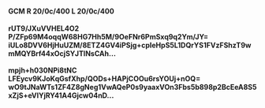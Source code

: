 #### GCM R 20/0c/400 L 20/0c/400
**rUT9/JXuVVHEL4O2**<br/>**P/ZFp69M4oqqW68HG7Hh5M/9OeFNr6PmSxq9q2Ym/JY=**<br/>**iULo8DVV6HjHuUZM/8ETZ4GV4iPSjg+cpIeHpS5L1DQrYS1FVzFShzT9wmMQYBrf44xOcjSYJTlNsCAh...**<br/><br/>
**mpjh+h030NPi8tNC**<br/>**LFEycv9KJoKqGsfXhp/QODs+HAPjCOOu6rsYOUj+nOQ=**<br/>**wO9tJNaWTs1ZF4Z8gNeg1VwAQeP0s9yaaxVOn3Fbs5b898p2BcEeA8S5xZjS+eVIYjRY41A4Gjcw04nD...**